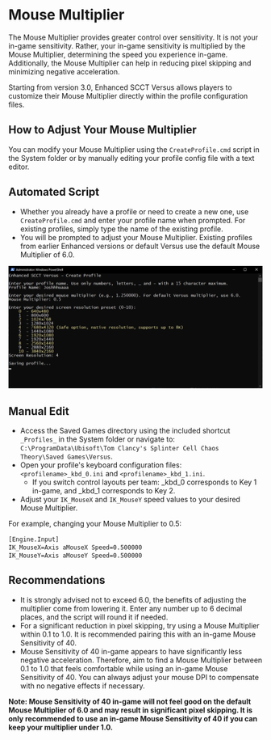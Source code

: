 # Mouse Multiplier

The Mouse Multiplier provides greater control over sensitivity. It is not your in-game sensitivity. Rather, your in-game sensitivity is multiplied by the Mouse Multiplier, determining the speed you experience in-game. Additionally, the Mouse Multiplier can help in reducing pixel skipping and minimizing negative acceleration.

Starting from version 3.0, Enhanced SCCT Versus allows players to customize their Mouse Multiplier directly within the profile configuration files.

## How to Adjust Your Mouse Multiplier

You can modify your Mouse Multiplier using the `CreateProfile.cmd` script in the System folder or by manually editing your profile config file with a text editor.

## Automated Script
- Whether you already have a profile or need to create a new one, use `CreateProfile.cmd` and enter your profile name when prompted. For existing profiles, simply type the name of the existing profile.
- You will be prompted to adjust your Mouse Multiplier. Existing profiles from earlier Enhanced versions or default Versus use the default Mouse Multiplier of 6.0.

 <img src="Images/CreateProfile.png" width="768">

## Manual Edit
- Access the Saved Games directory using the included shortcut `_Profiles_` in the System folder or navigate to: `C:\ProgramData\Ubisoft\Tom Clancy's Splinter Cell Chaos Theory\Saved Games\Versus`.
- Open your profile's keyboard configuration files: `<profilename>_kbd_0.ini` and `<profilename>_kbd_1.ini`.
  - If you switch control layouts per team: _kbd_0 corresponds to Key 1 in-game, and _kbd_1 corresponds to Key 2.
- Adjust your `IK_MouseX` and `IK_MouseY` speed values to your desired Mouse Multiplier.

For example, changing your Mouse Multiplier to 0.5:
```
[Engine.Input]
IK_MouseX=Axis aMouseX Speed=0.500000
IK_MouseY=Axis aMouseY Speed=0.500000
```

## Recommendations
- It is strongly advised not to exceed 6.0, the benefits of adjusting the multiplier come from lowering it. Enter any number up to 6 decimal places, and the script will round it if needed.
- For a significant reduction in pixel skipping, try using a Mouse Multiplier within 0.1 to 1.0. It is recommended pairing this with an in-game Mouse Sensitivity of 40.
- Mouse Sensitivity of 40 in-game appears to have significantly less negative acceleration. Therefore, aim to find a Mouse Multiplier between 0.1 to 1.0 that feels comfortable while using an in-game Mouse Sensitivity of 40. You can always adjust your mouse DPI to compensate with no negative effects if necessary.


**Note: Mouse Sensitivity of 40 in-game will not feel good on the default Mouse Multiplier of 6.0 and may result in significant pixel skipping. It is only recommended to use an in-game Mouse Sensitivity of 40 if you can keep your multiplier under 1.0.**
